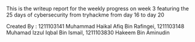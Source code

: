 This is the writeup report for the weekly progress on week 3 featuring the 25 days of cybersecurity from tryhackme from day 16 to day 20

Created By : 1211103141 Muhammad Haikal Afiq Bin Rafingei, 1211103148 Muhamad Izzul Iqbal Bin Ismail, 1211103830 Hakeem Bin Aminudin
